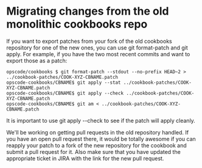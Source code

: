Migrating changes from the old monolithic cookbooks repo
========================================================

If you want to export patches from your fork of the old cookbooks
repository for one of the new ones, you can use git format-patch and git
apply. For example, if you have the two most recent commits and want to
export those as a patch:

    opscode/cookbooks $ git format-patch --stdout --no-prefix HEAD~2 > ../cookbook-patches/COOK-XYZ-CBNAME.patch
    opscode-cookbooks/CBNAME$ git apply --stat ../cookbook-patches/COOK-XYZ-CBNAME.patch
    opscode-cookbooks/CBNAME$ git apply --check ../cookbook-patches/COOK-XYZ-CBNAME.patch
    opscode-cookbooks/CBNAME$ git am < ../cookbook-patches/COOK-XYZ-CBNAME.patch

It is important to use git apply --check to see if the patch will apply
cleanly.

We'll be working on getting pull requests in the old repository handled.
If you have an open pull request there, it would be totally awesome if
you can reapply your patch to a fork of the new repository for the
cookbook and submit a pull request for it. Also make sure that you have
updated the appropriate ticket in JIRA with the link for the new pull
request.

